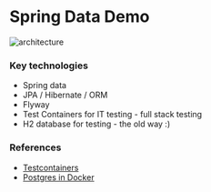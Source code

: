 # Spring Data Demo
![architecture](doc/architecture.svg)

### Key technologies 
* Spring data
* JPA / Hibernate / ORM
* Flyway
* Test Containers for IT testing - full stack testing 
* H2 database for testing - the old way :)

### References
* [Testcontainers](https://www.testcontainers.org/)
* [Postgres in Docker](https://hub.docker.com/_/postgres) 
